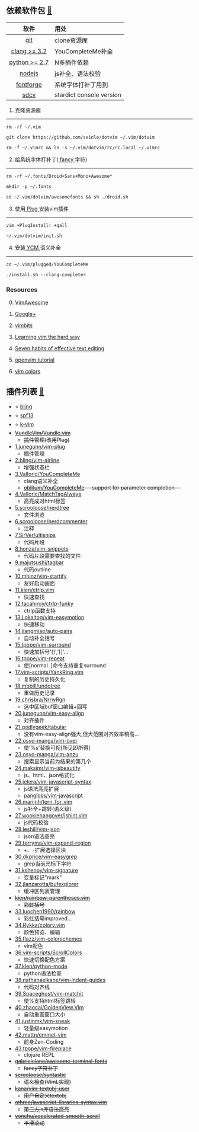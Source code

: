 依赖软件包 [:shoe:](#plugin)<a name="top"/>
----------------
软件                                                          | 用处
:------------------------------------------------------------:|:---------------------------
[git](http://www.git-scm.com/)                                |clone资源库
[clang >= 3.2](http://llvm.org/releases/download.html)        |YouCompleteMe补全
[python  >= 2.7](https://www.python.org/download/releases)    |N多插件依赖
[nodejs](http://www.nodejs.org/)                              |js补全、语法校验
[fontforge](https://github.com/fontforge/fontforge)           |系统字体打补丁用到
[sdcv](http://sourceforge.net/projects/sdcv/)                 |stardict console version

1. 克隆资源库
----------------
    rm -rf ~/.vim

    git clone https://github.com/sxinle/dotvim ~/.vim/dotvim

    rm -f ~/.vimrc && ln -s ~/.vim/dotvim/rc/rc.local ~/.vimrc

2. 给系统字体打补丁([ fancy ](https://github.com/gabrielelana/awesome-terminal-fonts) 字符)
----------------------------------------------------------------------------------------------
	rm -rf ~/.fonts/Droid+Sans+Mono+Awesome*

	mkdir -p ~/.fonts

	cd ~/.vim/dotvim/awesomefonts && sh ./droid.sh

3. 使用[ Plug ](https://github.com/junegunn/vim-plug)安装vim插件
---------------------------------------------------------------------

    vim +PlugInstall! +qall

    ~/.vim/dotvim/init.sh

4. 安装[ YCM ](https://github.com/Valloric/YouCompleteMe)语义补全
----------------------------------------------------------------------

    cd ~/.vim/plugged/YouCompleteMe

    ./install.sh --clang-completer

### Resources

0. [VimAwesome](http://vimawesome.com/)

1. [Google+](https://plus.google.com/communities/105049811056605918816)

2. [vimbits](http://www.vimbits.com/bits?sort=top)

3. [Learning vim the hard way](http://learnvimscriptthehardway.stevelosh.com/)

4. [Seven habits of effective text editing](http://www.moolenaar.net/habits.html)

5. [openvim tutorial](http://www.openvim.com/tutorial.html)

6. [vim colors](http://vimcolors.com/)

插件列表 <a name="plugin"/>[:shoe:](#top)
-----------
*	:star: [bling](https://github.com/bling/dotvim/commits/master)
*	:star: [spf13](https://github.com/spf13/spf13-vim/commits/3.0)
*	:star: [k-vim](https://github.com/wklken/k-vim)
*  ~~[VundleVim/Vundle.vim](https://github.com/VundleVim/Vundle.vim)~~
	* ~~插件管理(改用Plug)~~
*  [1.junegunn/vim-plug](https://github.com/junegunn/vim-plug)
	* 插件管理
*  [2.bling/vim-airline](https://github.com/bling/vim-airline)
	* 增强状态栏
*  [3.Valloric/YouCompleteMe](https://github.com/Valloric/YouCompleteMe)
	* clang语义补全
	* ~~[oblitum/YouCompleteMe](https://github.com/oblitum/YouCompleteMe) -- support for parameter completion --~~
*  [4.Valloric/MatchTagAlways](https://github.com/Valloric/MatchTagAlways)
	* 高亮成对html标签
*  [5.scrooloose/nerdtree](https://github.com/scrooloose/nerdtree)
	* 文件浏览
*  [6.scrooloose/nerdcommenter](https://github.com/scrooloose/nerdcommenter)
	* 注释
*  [7.SirVer/ultisnips](https://github.com/SirVer/ultisnips)
	* 代码片段
*  [8.honza/vim-snippets](https://github.com/honza/vim-snippets)
	* 代码片段需要查找的文件
*  [9.majutsushi/tagbar](https://github.com/majutsushi/tagbar)
	* 代码outline
*  [10.mhinz/vim-startify](https://github.com/mhinz/vim-startify)
	* 友好启动画面
*  [11.kien/ctrlp.vim](https://github.com/kien/ctrlp.vim)
	* 快速查找
*  [12.tacahiroy/ctrlp-funky](https://github.com/tacahiroy/ctrlp-funky)
	* ctrlp函数支持
*  [13.Lokaltog/vim-easymotion](https://github.com/Lokaltog/vim-easymotion)
	* 快速移动
*  [14.jiangmiao/auto-pairs](https://github.com/jiangmiao/auto-pairs)
	* 自动补全括号
*  [15.tpope/vim-surround](https://github.com/tpope/vim-surround)
	* 快速加括号'()','[]'...
*  [16.tpope/vim-repeat](https://github.com/tpope/vim-repeat)
	* 使[normal .]命令支持重复surround
*  [17.vim-scripts/YankRing.vim](https://github.com/vim-scripts/YankRing.vim)
	* 复制的历史持久化
*  [18.mbbill/undotree](https://github.com/mbbill/undotree)
	* 重做历史记录
*  [19.chrisbra/NrrwRgn](https://github.com/chrisbra/NrrwRgn)
	* 选中区域buf窗口编辑+回写
*  [20.junegunn/vim-easy-align](https://github.com/junegunn/vim-easy-align)
	* 对齐插件
*  [21.godlygeek/tabular](https://github.com/godlygeek/tabular)
	* 没有vim-easy-align强大,但大范围对齐效率稍高...
*  [22.osyo-manga/vim-over](https://github.com/osyo-manga/vim-over)
	* 使'%s'替换可视[所见即所得]
*  [23.osyo-manga/vim-anzu](https://github.com/osyo-manga/vim-anzu)
	* 搜索显示当前为结果的第几个
*  [24.maksimr/vim-jsbeautify](https://github.com/maksimr/vim-jsbeautify)
	* js、html、json格式化
*  [25.jelera/vim-javascript-syntax](https://github.com/jelera/vim-javascript-syntax)
	* js语法高亮扩展
	* [pangloss/vim-javascript](https://github.com/pangloss/vim-javascript)
*  [26.marijnh/tern_for_vim](https://github.com/marijnh/tern_for_vim)
	* js补全+跳转(语义级)
*  [27.wookiehangover/jshint.vim](https://github.com/wookiehangover/jshint.vim)
	* js代码校验
*  [28.leshill/vim-json](https://github.com/leshill/vim-json)
	* json语法高亮
*  [29.terryma/vim-expand-region](https://github.com/terryma/vim-expand-region)
	* +、-扩展选择区块
*  [30.dkprice/vim-easygrep](https://github.com/dkprice/vim-easygrep)
	* grep当前光标下字符
*  [31.kshenoy/vim-signature](https://github.com/kshenoy/vim-signature)
	* 变量标记"mark"
*  [32.jlanzarotta/bufexplorer](https://github.com/jlanzarotta/bufexplorer)
	* 缓冲区列表管理
*  ~~[kien/rainbow_parentheses.vim](https://github.com/kien/rainbow_parentheses.vim)~~
	* ~~彩虹括号~~
*  [33.luochen1990/rainbow](https://github.com/luochen1990/rainbow)
	* 彩虹括号improved...
*  [34.Rykka/colorv.vim](https://github.com/Rykka/colorv.vim)
	* 颜色预览、编辑
*  [35.flazz/vim-colorschemes](https://github.com/flazz/vim-colorschemes)
	* vim配色
*  [36.vim-scripts/ScrollColors](https://github.com/vim-scripts/ScrollColors)
	* 快速切换配色方案
*  [37.klen/python-mode](https://github.com/klen/python-mode)
	* python语法检查
*  [38.nathanaelkane/vim-indent-guides](https://github.com/nathanaelkane/vim-indent-guides)
	* 代码对齐线
*  [39.Spaceghost/vim-matchit](https://github.com/Spaceghost/vim-matchit)
	* 使%支持html标签跳转
*  [40.zhaocai/GoldenView.Vim](https://github.com/zhaocai/GoldenView.Vim)
	* 自动重画窗口大小
*  [41.justinmk/vim-sneak](https://github.com/justinmk/vim-sneak)
	* 轻量级easymotion 
*  [42.mattn/emmet-vim](https://github.com/mattn/emmet-vim)
	* 前身Zen-Coding
*  [43.tpope/vim-fireplace](https://github.com/tpope/vim-fireplace)
	* clojure REPL
*  ~~[gabrielelana/awesome-terminal-fonts](https://github.com/gabrielelana/awesome-terminal-fonts)~~
	* ~~fancy字符补丁~~
*  ~~[scrooloose/syntastic](https://github.com/scrooloose/syntastic)~~
	* ~~语义检查(VimL实现)~~
*  ~~[kana/vim-textobj-user](https://github.com/kana/vim-textobj-user)~~
	* ~~用户自定义textobj~~
*  ~~[othree/javascript-libraries-syntax.vim](https://github.com/othree/javascript-libraries-syntax.vim)~~
	* ~~第三方js库语法高亮~~
*  ~~[yonchu/accelerated-smooth-scroll](https://github.com/yonchu/accelerated-smooth-scroll)~~
	* ~~平滑滚动~~
